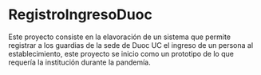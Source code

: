 # RegistroIngresoDuoc
Este proyecto consiste en la elavoración de un sistema que permite registrar a los guardias de la sede de Duoc UC el ingreso de un persona al establecimiento, este proyecto se inicio como un prototipo de lo que requería la institución durante la pandemía.
